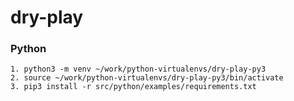 # dry-play

### Python ###
    1. python3 -m venv ~/work/python-virtualenvs/dry-play-py3
    2. source ~/work/python-virtualenvs/dry-play-py3/bin/activate
    3. pip3 install -r src/python/examples/requirements.txt

